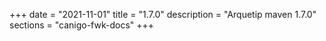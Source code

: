 +++
date        = "2021-11-01"
title       = "1.7.0"
description = "Arquetip maven 1.7.0"
sections    = "canigo-fwk-docs"
+++